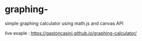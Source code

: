# graphing-

simple graphing calculator using math.js and canvas API

live exaple : https://gastoncasini.github.io/graphing-calculator/

